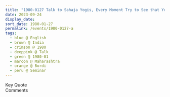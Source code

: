 ```yaml
---
title: "1980-0127 Talk to Sahaja Yogis, Every Moment Try to See that You Transform Yourself (Transformation Is Identifying Yourself with that Self which Sees You), Seminar, Day 2, Session 1 (morning), Bordi, Maharashtra, India"
date: 2023-09-24
display_date: 
sort_date: 1980-01-27
permalink: /events/1980-0127-a
tags:
  - blue @ English
  - brown @ India
  - crimson @ 1980
  - deeppink @ Talk
  - green @ 1980-01
  - maroon @ Maharashtra
  - orange @ Bordi
  - peru @ Seminar
---
```


<wave-list>
  <list-title color="green" width="75">Key Quote</list-title>
  <list-item color="BlanchedAlmond"  width="200"></list-item>
  <list-item color="Lavender"></list-item>
  <list-item color="BlanchedAlmond"></list-item>
</wave-list>

<br>

<wave-list>
  <list-title color="green" width="75">Comments</list-title>
  <list-item color="BlanchedAlmond"  width="200"></list-item>
  <list-item color="Lavender"></list-item>
  <list-item color="BlanchedAlmond"></list-item>
</wave-list>